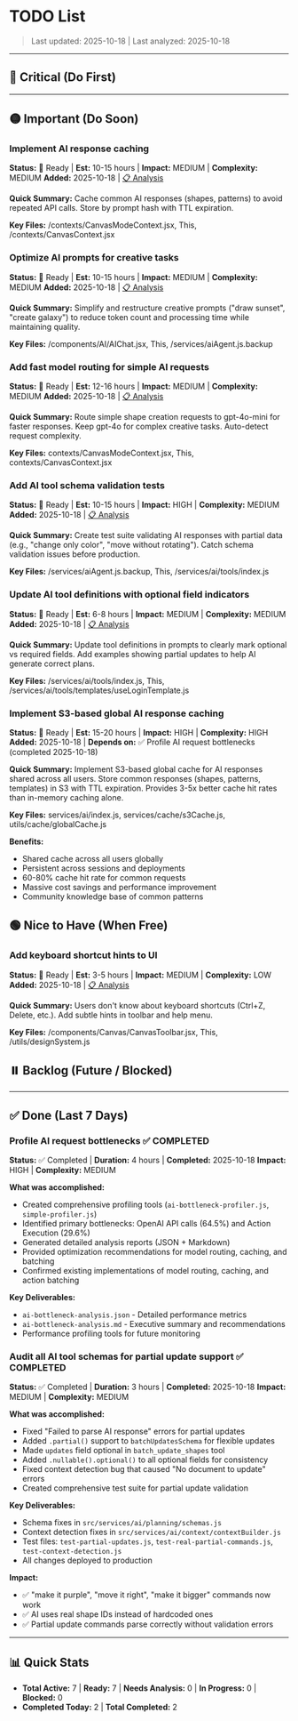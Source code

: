 # TODO List

> Last updated: 2025-10-18 | Last analyzed: 2025-10-18

---

## 🔴 Critical (Do First)

<!-- High-priority tasks: bugs, blockers, critical features -->

---

## 🟡 Important (Do Soon)

<!-- Important features, performance improvements, tech debt -->


### Implement AI response caching
**Status:** 🎯 Ready | **Est:** 10-15 hours | **Impact:** MEDIUM | **Complexity:** MEDIUM
**Added:** 2025-10-18 | [📋 Analysis](/.todo-analysis/implement-ai-response-caching.md)

**Quick Summary:**
Cache common AI responses (shapes, patterns) to avoid repeated API calls. Store by prompt hash with TTL expiration.

**Key Files:** /contexts/CanvasModeContext.jsx, This, /contexts/CanvasContext.jsx

### Optimize AI prompts for creative tasks
**Status:** 🎯 Ready | **Est:** 10-15 hours | **Impact:** MEDIUM | **Complexity:** MEDIUM
**Added:** 2025-10-18 | [📋 Analysis](/.todo-analysis/optimize-ai-prompts-for-creative-tasks.md)

**Quick Summary:**
Simplify and restructure creative prompts ("draw sunset", "create galaxy") to reduce token count and processing time while maintaining quality.

**Key Files:** /components/AI/AIChat.jsx, This, /services/aiAgent.js.backup

### Add fast model routing for simple AI requests
**Status:** 🎯 Ready | **Est:** 12-16 hours | **Impact:** MEDIUM | **Complexity:** MEDIUM
**Added:** 2025-10-18 | [📋 Analysis](/.todo-analysis/add-fast-model-routing-for-simple-ai-requests.md)

**Quick Summary:**
Route simple shape creation requests to gpt-4o-mini for faster responses. Keep gpt-4o for complex creative tasks. Auto-detect request complexity.

**Key Files:** contexts/CanvasModeContext.jsx, This, contexts/CanvasContext.jsx


### Add AI tool schema validation tests
**Status:** 🎯 Ready | **Est:** 10-15 hours | **Impact:** HIGH | **Complexity:** MEDIUM
**Added:** 2025-10-18 | [📋 Analysis](/.todo-analysis/add-ai-tool-schema-validation-tests.md)

**Quick Summary:**
Create test suite validating AI responses with partial data (e.g., "change only color", "move without rotating"). Catch schema validation issues before production.

**Key Files:** /services/aiAgent.js.backup, This, /services/ai/tools/index.js

### Update AI tool definitions with optional field indicators
**Status:** 🎯 Ready | **Est:** 6-8 hours | **Impact:** MEDIUM | **Complexity:** MEDIUM
**Added:** 2025-10-18 | [📋 Analysis](/.todo-analysis/update-ai-tool-definitions-with-optional-field-indicators.md)

**Quick Summary:**
Update tool definitions in prompts to clearly mark optional vs required fields. Add examples showing partial updates to help AI generate correct plans.

**Key Files:** /services/ai/tools/index.js, This, /services/ai/tools/templates/useLoginTemplate.js

### Implement S3-based global AI response caching
**Status:** 🎯 Ready | **Est:** 15-20 hours | **Impact:** HIGH | **Complexity:** HIGH
**Added:** 2025-10-18 | **Depends on:** ✅ Profile AI request bottlenecks (completed 2025-10-18)

**Quick Summary:**
Implement S3-based global cache for AI responses shared across all users. Store common responses (shapes, patterns, templates) in S3 with TTL expiration. Provides 3-5x better cache hit rates than in-memory caching alone.

**Key Files:** services/ai/index.js, services/cache/s3Cache.js, utils/cache/globalCache.js

**Benefits:**
- Shared cache across all users globally
- Persistent across sessions and deployments  
- 60-80% cache hit rate for common requests
- Massive cost savings and performance improvement
- Community knowledge base of common patterns

## 🟢 Nice to Have (When Free)

<!-- Polish, minor improvements, low-priority features -->

### Add keyboard shortcut hints to UI
**Status:** 🎯 Ready | **Est:** 3-5 hours | **Impact:** MEDIUM | **Complexity:** LOW
**Added:** 2025-10-18 | [📋 Analysis](/.todo-analysis/add-keyboard-shortcut-hints-to-ui.md)

**Quick Summary:**
Users don't know about keyboard shortcuts (Ctrl+Z, Delete, etc.). Add subtle hints in toolbar and help menu.

**Key Files:** /components/Canvas/CanvasToolbar.jsx, This, /utils/designSystem.js

## ⏸️ Backlog (Future / Blocked)

<!-- Tasks blocked by external dependencies or future considerations -->

---

## ✅ Done (Last 7 Days)

<!-- Recently completed tasks - archived weekly -->

### Profile AI request bottlenecks ✅ COMPLETED
**Status:** ✅ Completed | **Duration:** 4 hours | **Completed:** 2025-10-18
**Impact:** HIGH | **Complexity:** MEDIUM

**What was accomplished:**
- Created comprehensive profiling tools (`ai-bottleneck-profiler.js`, `simple-profiler.js`)
- Identified primary bottlenecks: OpenAI API calls (64.5%) and Action Execution (29.6%)
- Generated detailed analysis reports (JSON + Markdown)
- Provided optimization recommendations for model routing, caching, and batching
- Confirmed existing implementations of model routing, caching, and action batching

**Key Deliverables:**
- `ai-bottleneck-analysis.json` - Detailed performance metrics
- `ai-bottleneck-analysis.md` - Executive summary and recommendations
- Performance profiling tools for future monitoring

### Audit all AI tool schemas for partial update support ✅ COMPLETED
**Status:** ✅ Completed | **Duration:** 3 hours | **Completed:** 2025-10-18
**Impact:** MEDIUM | **Complexity:** MEDIUM

**What was accomplished:**
- Fixed "Failed to parse AI response" errors for partial updates
- Added `.partial()` support to `batchUpdatesSchema` for flexible updates
- Made `updates` field optional in `batch_update_shapes` tool
- Added `.nullable().optional()` to all optional fields for consistency
- Fixed context detection bug that caused "No document to update" errors
- Created comprehensive test suite for partial update validation

**Key Deliverables:**
- Schema fixes in `src/services/ai/planning/schemas.js`
- Context detection fixes in `src/services/ai/context/contextBuilder.js`
- Test files: `test-partial-updates.js`, `test-real-partial-commands.js`, `test-context-detection.js`
- All changes deployed to production

**Impact:**
- ✅ "make it purple", "move it right", "make it bigger" commands now work
- ✅ AI uses real shape IDs instead of hardcoded ones
- ✅ Partial update commands parse correctly without validation errors

---

## 📊 Quick Stats

- **Total Active:** 7 | **Ready:** 7 | **Needs Analysis:** 0 | **In Progress:** 0 | **Blocked:** 0
- **Completed Today:** 2 | **Total Completed:** 2
